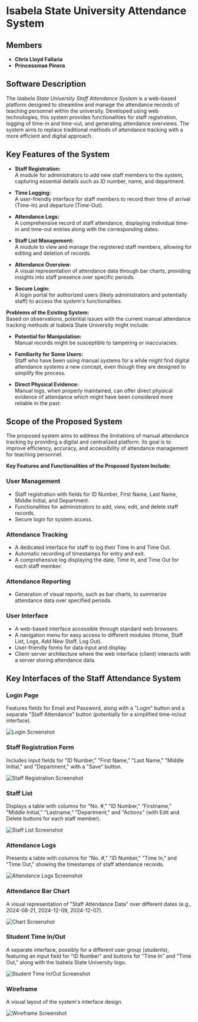 # Isabela State University Attendance System

## Members
- **Chris Lloyd Fallaria**
- **Princessmae Pinera**

## Software Description
The *Isabela State University Staff Attendance System* is a web-based platform designed to streamline and manage the attendance records of teaching personnel within the university. Developed using web technologies, this system provides functionalities for staff registration, logging of time-in and time-out, and generating attendance overviews. The system aims to replace traditional methods of attendance tracking with a more efficient and digital approach.

## Key Features of the System

- **Staff Registration:**  
  A module for administrators to add new staff members to the system, capturing essential details such as ID number, name, and department.

- **Time Logging:**  
  A user-friendly interface for staff members to record their time of arrival (Time-In) and departure (Time-Out).

- **Attendance Logs:**  
  A comprehensive record of staff attendance, displaying individual time-in and time-out entries along with the corresponding dates.

- **Staff List Management:**  
  A module to view and manage the registered staff members, allowing for editing and deletion of records.

- **Attendance Overview:**  
  A visual representation of attendance data through bar charts, providing insights into staff presence over specific periods.

- **Secure Login:**  
  A login portal for authorized users (likely administrators and potentially staff) to access the system's functionalities.

**Problems of the Existing System:**  
Based on observations, potential issues with the current manual attendance tracking methods at Isabela State University might include:

- **Potential for Manipulation:**  
  Manual records might be susceptible to tampering or inaccuracies.

- **Familiarity for Some Users:**  
  Staff who have been using manual systems for a while might find digital attendance systems a new concept, even though they are designed to simplify the process.

- **Direct Physical Evidence:**  
  Manual logs, when properly maintained, can offer direct physical evidence of attendance which might have been considered more reliable in the past.

## Scope of the Proposed System
The proposed system aims to address the limitations of manual attendance tracking by providing a digital and centralized platform. Its goal is to improve efficiency, accuracy, and accessibility of attendance management for teaching personnel.

**Key Features and Functionalities of the Proposed System Include:**

### User Management
- Staff registration with fields for ID Number, First Name, Last Name, Middle Initial, and Department.
- Functionalities for administrators to add, view, edit, and delete staff records.
- Secure login for system access.

### Attendance Tracking
- A dedicated interface for staff to log their Time In and Time Out.
- Automatic recording of timestamps for entry and exit.
- A comprehensive log displaying the date, Time In, and Time Out for each staff member.

### Attendance Reporting
- Generation of visual reports, such as bar charts, to summarize attendance data over specified periods.

### User Interface
- A web-based interface accessible through standard web browsers.
- A navigation menu for easy access to different modules (Home, Staff List, Logs, Add New Staff, Log Out).
- User-friendly forms for data input and display.
- Client-server architecture where the web interface (client) interacts with a server storing attendance data.

## Key Interfaces of the Staff Attendance System

### Login Page
Features fields for Email and Password, along with a "Login" button and a separate "Staff Attendance" button (potentially for a simplified time-in/out interface).

![Login Screenshot](public/images/login.png)

### Staff Registration Form
Includes input fields for "ID Number," "First Name," "Last Name," "Middle Initial," and "Department," with a "Save" button.

![Staff Registration Screenshot](public/images/new_staff.png)

### Staff List
Displays a table with columns for "No. #," "ID Number," "Firstname," "Middle Initial," "Lastname," "Department," and "Actions" (with Edit and Delete buttons for each staff member).

![Staff List Screenshot](public/images/staff_list.png)

### Attendance Logs
Presents a table with columns for "No. #," "ID Number," "Time In," and "Time Out," showing the timestamps of staff attendance records.

![Attendance Logs Screenshot](public/images/time_record.png)

### Attendance Bar Chart
A visual representation of "Staff Attendance Data" over different dates (e.g., 2024-08-21, 2024-12-09, 2024-12-07).

![Chart Screenshot](public/images/chart.png)

### Student Time In/Out
A separate interface, possibly for a different user group (students), featuring an input field for "ID Number" and buttons for "Time In" and "Time Out," along with the Isabela State University logo.

![Student Time In/Out Screenshot](public/images/time_in_out.png)

### Wireframe
A visual layout of the system's interface design.

![Wireframe Screenshot](public/images/wireframe.png)
